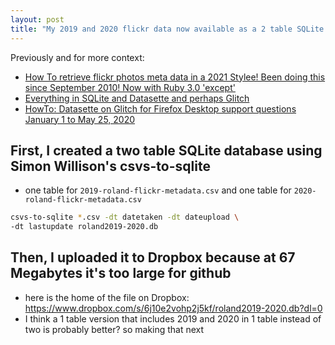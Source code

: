 ```yaml
---
layout: post
title: "My 2019 and 2020 flickr data now available as a 2 table SQLite database. Next step:datasette real soon now :-)"
---
```


Previously and for more context:

* [How To retrieve flickr photos meta data in a 2021 Stylee! Been doing this since September 2010! Now with Ruby 3.0 'except'](http://rolandtanglao.com/2021/03/22/p1-getting-all-flickr-meta-data-2021-style-been-doing-this-since-2010/)
* [Everything in SQLite and Datasette and perhaps Glitch](http://rolandtanglao.com/2021/02/21/p1-everything-in-sqlitite-and-glitch/)
*  [HowTo: Datasette on Glitch for Firefox Desktop support questions January 1 to May 25, 2020](http://rolandtanglao.com/2020/05/25/p2-glitch-datasette-firefox-desktop-support-january1-may25-2020/)

## First, I created a two table SQLite database using Simon Willison's csvs-to-sqlite

* one table for `2019-roland-flickr-metadata.csv` and one table for `2020-roland-flickr-metadata.csv`

```bash
csvs-to-sqlite *.csv -dt datetaken -dt dateupload \
-dt lastupdate roland2019-2020.db
```

## Then, I uploaded it to Dropbox because at 67 Megabytes it's too large for github

* here is the home of the file on Dropbox: https://www.dropbox.com/s/6j10e2vohp2j5kf/roland2019-2020.db?dl=0
* I think a 1 table version that includes 2019 and 2020 in 1 table instead of two is probably better? so making that next